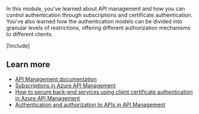 In this module, you've learned about API management and how you can control authentication through subscriptions and certificate authentication. You've also learned how the authentication models can be divided into granular levels of restrictions, offering different authorization mechanisms to different clients.

[!include[](../../../includes/azure-exercise-subscription-cleanup.md)]

## Learn more

- [API Management documentation](/azure/api-management/)
- [Subscriptions in Azure API Management](/azure/api-management/api-management-subscriptions)
- [How to secure back-end services using client certificate authentication in Azure API Management](/azure/api-management/api-management-howto-mutual-certificates)
- [Authentication and authorization to APIs in API Management](/azure/api-management/authentication-authorization-overview)